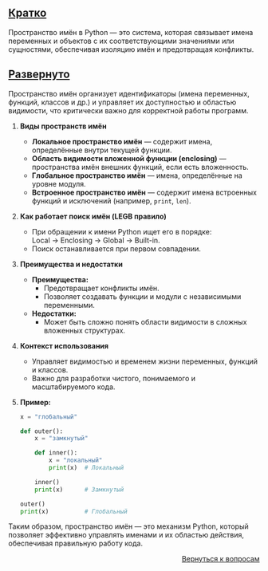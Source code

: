 ## <u>Кратко</u>

Пространство имён в Python — это система, которая связывает имена переменных и объектов с их соответствующими значениями
или сущностями, обеспечивая изоляцию имён и предотвращая конфликты.

## <u>Развернуто</u>

Пространство имён организует идентификаторы (имена переменных, функций, классов и др.) и управляет их доступностью и
областью видимости, что критически важно для корректной работы программ.

1. **Виды пространств имён**
    - **Локальное пространство имён** — содержит имена, определённые внутри текущей функции.
    - **Область видимости вложенной функции (enclosing)** — пространства имён внешних функций, если есть вложенность.
    - **Глобальное пространство имён** — имена, определённые на уровне модуля.
    - **Встроенное пространство имён** — содержит имена встроенных функций и исключений (например, `print`, `len`).

2. **Как работает поиск имён (LEGB правило)**
    - При обращении к имени Python ищет его в порядке:  
      Local → Enclosing → Global → Built-in.
    - Поиск останавливается при первом совпадении.

3. **Преимущества и недостатки**
    - **Преимущества:**
        - Предотвращает конфликты имён.
        - Позволяет создавать функции и модули с независимыми переменными.
    - **Недостатки:**
        - Может быть сложно понять области видимости в сложных вложенных структурах.

4. **Контекст использования**
    - Управляет видимостью и временем жизни переменных, функций и классов.
    - Важно для разработки чистого, понимаемого и масштабируемого кода.

5. **Пример:**
   ```python
   x = "глобальный"

   def outer():
       x = "замкнутый"

       def inner():
           x = "локальный"
           print(x)  # Локальный

       inner()
       print(x)      # Замкнутый

   outer()
   print(x)          # Глобальный
   ```

Таким образом, пространство имён — это механизм Python, который позволяет эффективно управлять именами и их областью
действия, обеспечивая правильную работу кода.

<div align="right">

[Вернуться к вопросам](../Вопросы.md)

</div>
